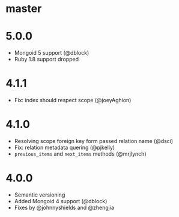 # master

# 5.0.0

  * Mongoid 5 support (@dblock)
  * Ruby 1.8 support dropped

# 4.1.1

  * Fix: index should respect scope (@joeyAghion)

# 4.1.0

  * Resolving scope foreign key form passed relation name (@dsci)
  * Fix: relation metadata quering (@pjkelly)
  * `previous_items` and `next_items` methods (@mrjlynch)

# 4.0.0

  * Semantic versioning
  * Added Mongoid 4 support (@dblock)
  * Fixes by @johnnyshields and @zhengjia
